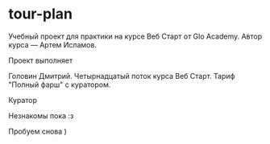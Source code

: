 # tour-plan

Учебный проект для практики на курсе Веб Старт от Glo Academy. Автор курса — Артем Исламов.

Проект выполняет

Головин Дмитрий. Четырнадцатый поток курса Веб Старт. Тариф "Полный фарш" с куратором.

Куратор

Незнакомы пока :з

Пробуем снова )

